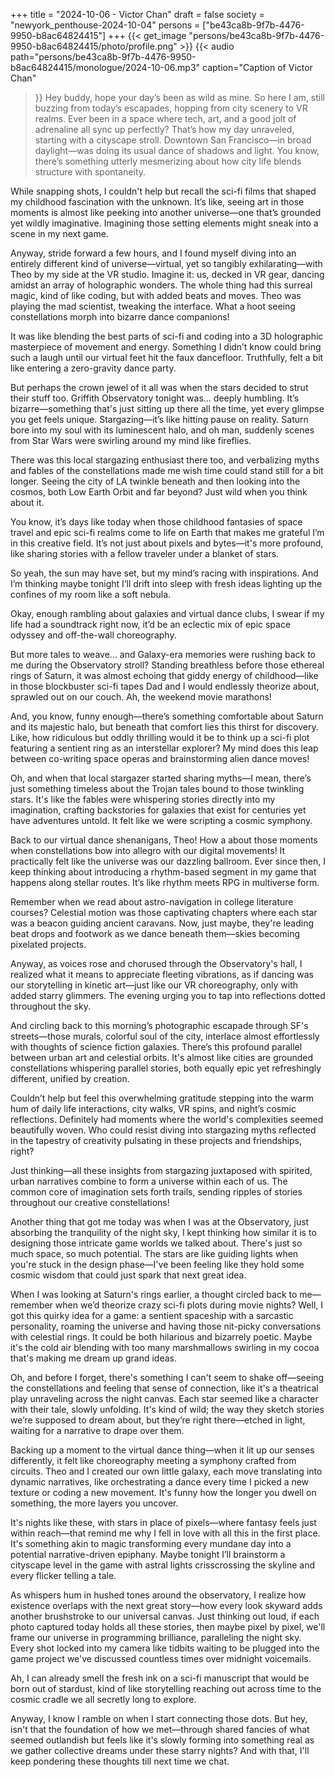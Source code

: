 +++
title = "2024-10-06 - Victor Chan"
draft = false
society = "newyork_penthouse-2024-10-04"
persons = ["be43ca8b-9f7b-4476-9950-b8ac64824415"]
+++
{{< get_image "persons/be43ca8b-9f7b-4476-9950-b8ac64824415/photo/profile.png" >}}
{{< audio
    path="persons/be43ca8b-9f7b-4476-9950-b8ac64824415/monologue/2024-10-06.mp3" 
    caption="Caption of Victor Chan"
>}}
Hey buddy, hope your day’s been as wild as mine.
So here I am, still buzzing from today’s escapades, hopping from city scenery to VR realms. Ever been in a space where tech, art, and a good jolt of adrenaline all sync up perfectly? That’s how my day unraveled, starting with a cityscape stroll. Downtown San Francisco—in broad daylight—was doing its usual dance of shadows and light. You know, there’s something utterly mesmerizing about how city life blends structure with spontaneity.

While snapping shots, I couldn't help but recall the sci-fi films that shaped my childhood fascination with the unknown. It’s like, seeing art in those moments is almost like peeking into another universe—one that’s grounded yet wildly imaginative. Imagining those setting elements might sneak into a scene in my next game.

Anyway, stride forward a few hours, and I found myself diving into an entirely different kind of universe—virtual, yet so tangibly exhilarating—with Theo by my side at the VR studio. Imagine it: us, decked in VR gear, dancing amidst an array of holographic wonders. The whole thing had this surreal magic, kind of like coding, but with added beats and moves. Theo was playing the mad scientist, tweaking the interface. What a hoot seeing constellations morph into bizarre dance companions!

It was like blending the best parts of sci-fi and coding into a 3D holographic masterpiece of movement and energy. Something I didn’t know could bring such a laugh until our virtual feet hit the faux dancefloor. Truthfully, felt a bit like entering a zero-gravity dance party.

But perhaps the crown jewel of it all was when the stars decided to strut their stuff too. Griffith Observatory tonight was... deeply humbling. It’s bizarre—something that's just sitting up there all the time, yet every glimpse you get feels unique. Stargazing—it’s like hitting pause on reality. Saturn bore into my soul with its luminescent halo, and oh man, suddenly scenes from Star Wars were swirling around my mind like fireflies.

There was this local stargazing enthusiast there too, and verbalizing myths and fables of the constellations made me wish time could stand still for a bit longer. Seeing the city of LA twinkle beneath and then looking into the cosmos, both Low Earth Orbit and far beyond? Just wild when you think about it.

You know, it’s days like today when those childhood fantasies of space travel and epic sci-fi realms come to life on Earth that makes me grateful I’m in this creative field. It’s not just about pixels and bytes—it's more profound, like sharing stories with a fellow traveler under a blanket of stars.

So yeah, the sun may have set, but my mind’s racing with inspirations. And I’m thinking maybe tonight I’ll drift into sleep with fresh ideas lighting up the confines of my room like a soft nebula.

Okay, enough rambling about galaxies and virtual dance clubs, I swear if my life had a soundtrack right now, it’d be an eclectic mix of epic space odyssey and off-the-wall choreography.

But more tales to weave...
and Galaxy-era memories were rushing back to me during the Observatory stroll? Standing breathless before those ethereal rings of Saturn, it was almost echoing that giddy energy of childhood—like in those blockbuster sci-fi tapes Dad and I would endlessly theorize about, sprawled out on our couch. Ah, the weekend movie marathons!

And, you know, funny enough—there’s something comfortable about Saturn and its majestic halo, but beneath that comfort lies this thirst for discovery. Like, how ridiculous but oddly thrilling would it be to think up a sci-fi plot featuring a sentient ring as an interstellar explorer? My mind does this leap between co-writing space operas and brainstorming alien dance moves! 

Oh, and when that local stargazer started sharing myths—I mean, there’s just something timeless about the Trojan tales bound to those twinkling stars. It's like the fables were whispering stories directly into my imagination, crafting backstories for galaxies that exist for centuries yet have adventures untold. It felt like we were scripting a cosmic symphony. 

Back to our virtual dance shenanigans, Theo! How a about those moments when constellations bow into allegro with our digital movements! It practically felt like the universe was our dazzling ballroom. Ever since then, I keep thinking about introducing a rhythm-based segment in my game that happens along stellar routes. It’s like rhythm meets RPG in multiverse form. 

Remember when we read about astro-navigation in college literature courses? Celestial motion was those captivating chapters where each star was a beacon guiding ancient caravans. Now, just maybe, they're leading beat drops and footwork as we dance beneath them—skies becoming pixelated projects.

Anyway, as voices rose and chorused through the Observatory's hall, I realized what it means to appreciate fleeting vibrations, as if dancing was our storytelling in kinetic art—just like our VR choreography, only with added starry glimmers. The evening urging you to tap into reflections dotted throughout the sky.

And circling back to this morning’s photographic escapade through SF's streets—those murals, colorful soul of the city, interlace almost effortlessly with thoughts of science fiction galaxies. There’s this profound parallel between urban art and celestial orbits. It's almost like cities are grounded constellations whispering parallel stories, both equally epic yet refreshingly different, unified by creation.

Couldn’t help but feel this overwhelming gratitude stepping into the warm hum of daily life interactions, city walks, VR spins, and night’s cosmic reflections. Definitely had moments where the world's complexities seemed beautifully woven. Who could resist diving into stargazing myths reflected in the tapestry of creativity pulsating in these projects and friendships, right?

Just thinking—all these insights from stargazing juxtaposed with spirited, urban narratives combine to form a universe within each of us. The common core of imagination sets forth trails, sending ripples of stories throughout our creative constellations!


Another thing that got me today was when I was at the Observatory, just absorbing the tranquility of the night sky, I kept thinking how similar it is to designing those intricate game worlds we talked about. There's just so much space, so much potential. The stars are like guiding lights when you're stuck in the design phase—I've been feeling like they hold some cosmic wisdom that could just spark that next great idea.

When I was looking at Saturn's rings earlier, a thought circled back to me—remember when we’d theorize crazy sci-fi plots during movie nights? Well, I got this quirky idea for a game: a sentient spaceship with a sarcastic personality, roaming the universe and having those nit-picky conversations with celestial rings. It could be both hilarious and bizarrely poetic. Maybe it's the cold air blending with too many marshmallows swirling in my cocoa that's making me dream up grand ideas.

Oh, and before I forget, there's something I can't seem to shake off—seeing the constellations and feeling that sense of connection, like it's a theatrical play unraveling across the night canvas. Each star seemed like a character with their tale, slowly unfolding. It's kind of wild; the way they sketch stories we’re supposed to dream about, but they’re right there—etched in light, waiting for a narrative to drape over them.

Backing up a moment to the virtual dance thing—when it lit up our senses differently, it felt like choreography meeting a symphony crafted from circuits. Theo and I created our own little galaxy, each move translating into dynamic narratives, like orchestrating a dance every time I picked a new texture or coding a new movement. It's funny how the longer you dwell on something, the more layers you uncover.

It's nights like these, with stars in place of pixels—where fantasy feels just within reach—that remind me why I fell in love with all this in the first place. It's something akin to magic transforming every mundane day into a potential narrative-driven epiphany. Maybe tonight I’ll brainstorm a cityscape level in the game with astral lights crisscrossing the skyline and every flicker telling a tale.

As whispers hum in hushed tones around the observatory, I realize how existence overlaps with the next great story—how every look skyward adds another brushstroke to our universal canvas. Just thinking out loud, if each photo captured today holds all these stories, then maybe pixel by pixel, we'll frame our universe in programming brilliance, paralleling the night sky. Every shot locked into my camera like tidbits waiting to be plugged into the game project we've discussed countless times over midnight voicemails.

Ah, I can already smell the fresh ink on a sci-fi manuscript that would be born out of stardust, kind of like storytelling reaching out across time to the cosmic cradle we all secretly long to explore.

Anyway, I know I ramble on when I start connecting those dots. But hey, isn't that the foundation of how we met—through shared fancies of what seemed outlandish but feels like it's slowly forming into something real as we gather collective dreams under these starry nights?
And with that, I'll keep pondering these thoughts till next time we chat.
